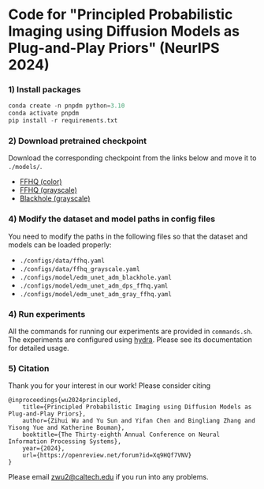 # Code for "Principled Probabilistic Imaging using Diffusion Models as Plug-and-Play Priors" (NeurIPS 2024)

### 1) Install packages
```python
conda create -n pnpdm python=3.10
conda activate pnpdm
pip install -r requirements.txt
```

### 2) Download pretrained checkpoint

Download the corresponding checkpoint from the links below and move it to ```./models/```.
 - [FFHQ (color)](https://drive.google.com/drive/folders/1jElnRoFv7b31fG0v6pTSQkelbSX3xGZh?usp=sharing)
 - [FFHQ (grayscale)](https://caltech.box.com/s/j58w0bf2pe2t0lrzoq45du0hc55ba4lc)
 - [Blackhole (grayscale)](https://caltech.box.com/s/j58w0bf2pe2t0lrzoq45du0hc55ba4lc)

### 4) Modify the dataset and model paths in config files
You need to modify the paths in the following files so that the dataset and models can be loaded properly:
 - `./configs/data/ffhq.yaml`
 - `./configs/data/ffhq_grayscale.yaml`
 - `./configs/model/edm_unet_adm_blackhole.yaml`
 - `./configs/model/edm_unet_adm_dps_ffhq.yaml`
 - `./configs/model/edm_unet_adm_gray_ffhq.yaml`

### 4) Run experiments
All the commands for running our experiments are provided in ```commands.sh```.
The experiments are configured using [hydra](https://hydra.cc/). 
Please see its documentation for detailed usage.

### 5) Citation
Thank you for your interest in our work!
Please consider citing 
```
@inproceedings{wu2024principled,
	title={Principled Probabilistic Imaging using Diffusion Models as Plug-and-Play Priors},
	author={Zihui Wu and Yu Sun and Yifan Chen and Bingliang Zhang and Yisong Yue and Katherine Bouman},
	booktitle={The Thirty-eighth Annual Conference on Neural Information Processing Systems},
	year={2024},
	url={https://openreview.net/forum?id=Xq9HQf7VNV}
}
```
Please email zwu2@caltech.edu if you run into any problems.
